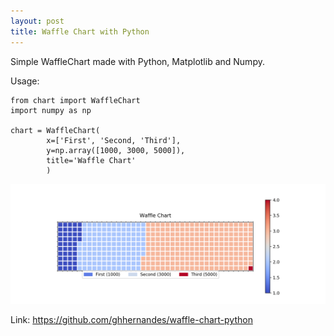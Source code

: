 ```yaml
---
layout: post
title: Waffle Chart with Python
---
```


Simple WaffleChart made with Python, Matplotlib and Numpy.

Usage:

    from chart import WaffleChart
    import numpy as np
    
    chart = WaffleChart(
            x=['First', 'Second, 'Third'], 
            y=np.array([1000, 3000, 5000]), 
            title='Waffle Chart'
            )


![](https://raw.githubusercontent.com/ghhernandes/waffle-chart-python/master/WaffleChart.png)

Link: https://github.com/ghhernandes/waffle-chart-python
